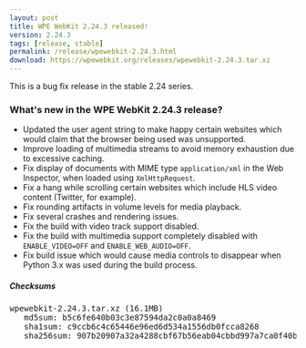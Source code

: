 ```yaml
---
layout: post
title: WPE WebKit 2.24.3 released!
version: 2.24.3
tags: [release, stable]
permalink: /release/wpewebkit-2.24.3.html
download: https://wpewebkit.org/releases/wpewebkit-2.24.3.tar.xz
---
```


This is a bug fix release in the stable 2.24 series.

### What's new in the WPE WebKit 2.24.3 release?

- Updated the user agent string to make happy certain websites which would claim that the browser being used was unsupported.
- Improve loading of multimedia streams to avoid memory exhaustion due to excessive caching.
- Fix display of documents with MIME type `application/xml` in the Web Inspector, when loaded using `XmlHttpRequest`.
- Fix a hang while scrolling certain websites which include HLS video content (Twitter, for example).
- Fix rounding artifacts in volume levels for media playback.
- Fix several crashes and rendering issues.
- Fix the build with video track support disabled.
- Fix the build with multimedia support completely disabled with `ENABLE_VIDEO=OFF` and `ENABLE_WEB_AUDIO=OFF`.
- Fix build issue which would cause media controls to disappear when Python 3.x was used during the build process.

##### Checksums

<pre>
wpewebkit-2.24.3.tar.xz (16.1MB)
   md5sum: b5c6fe640b03c3e87594da2c0a0a8469
   sha1sum: c9ccb6c4c65446e96ed6d534a1556db0fcca8268
   sha256sum: 907b20907a32a4288cbf67b56eab04cbbd997a7ca0f40b3c466cbbbbfba0e7ca
</pre>
